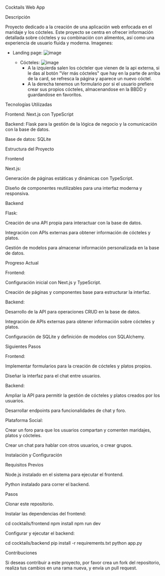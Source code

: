 Cocktails Web App

Descripción

Proyecto dedicado a la creación de una aplicación web enfocada en el maridaje y los cócteles. Este proyecto se centra en ofrecer información detallada sobre cócteles y su combinación con alimentos, así como una experiencia de usuario fluida y moderna.
Imagenes:
- Landing page:
  ![image](https://github.com/user-attachments/assets/aaf2af40-ff5e-4c1d-aa4e-adb76a6cf5a1)

  - Cócteles: 
    ![image](https://github.com/user-attachments/assets/908b0faa-1ee3-41b3-a162-42079d07cae1)
    - A la izquierda salen los cócteler que vienen de la api externa, si le das al botón "Ver más cócteles" que hay en la parte de arriba de la card, se refresca la página y aparece un nuevo cóctel.
    - A la derecha tenemos un formulario por si el usuario prefiere crear sus propios cócteles, almacenandose en la BBDD y guardandose en favoritos.

    

Tecnologías Utilizadas

Frontend: Next.js con TypeScript

Backend: Flask para la gestión de la lógica de negocio y la comunicación con la base de datos.

Base de datos: SQLite

Estructura del Proyecto

Frontend

Next.js:

Generación de páginas estáticas y dinámicas con TypeScript.

Diseño de componentes reutilizables para una interfaz moderna y responsiva.

Backend

Flask:

Creación de una API propia para interactuar con la base de datos.

Integración con APIs externas para obtener información de cócteles y platos.

Gestión de modelos para almacenar información personalizada en la base de datos.

Progreso Actual

Frontend:

Configuración inicial con Next.js y TypeScript.

Creación de páginas y componentes base para estructurar la interfaz.

Backend:

Desarrollo de la API para operaciones CRUD en la base de datos.

Integración de APIs externas para obtener información sobre cócteles y platos.

Configuración de SQLite y definición de modelos con SQLAlchemy.

Siguientes Pasos

Frontend:

Implementar formularios para la creación de cócteles y platos propios.

Diseñar la interfaz para el chat entre usuarios.

Backend:

Ampliar la API para permitir la gestión de cócteles y platos creados por los usuarios.

Desarrollar endpoints para funcionalidades de chat y foro.

Plataforma Social:

Crear un foro para que los usuarios compartan y comenten maridajes, platos y cócteles.

Crear un chat para hablar con otros usuarios, o crear grupos.

Instalación y Configuración

Requisitos Previos

Node.js instalado en el sistema para ejecutar el frontend.

Python instalado para correr el backend.

Pasos

Clonar este repositorio.

Instalar las dependencias del frontend:

cd cocktails/frontend
npm install
npm run dev

Configurar y ejecutar el backend:

cd cocktails/backend
pip install -r requirements.txt
python app.py

Contribuciones

Si deseas contribuir a este proyecto, por favor crea un fork del repositorio, realiza tus cambios en una rama nueva, y envía un pull request.


